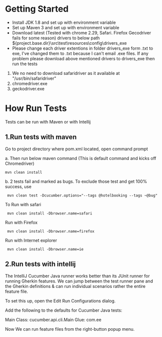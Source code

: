 Getting Started
===============

* Install JDK 1.8 and set up with environment variable 
* Set up Maven 3 and set up with environment variable
* Download latest (Tested with chrome 2.29, Safari. Firefox Gecodriver fails for some reason) drivers  to below path ${project.base.dir}\src\test\resources\config\drivers_exe 
* Please change each driver extentions in folder drivers_exe form .txt to exe, I've changed them to .txt because I can't email .exe files. If any problem please download above mentioned drivers to drivers_exe then run the tests
 
 1. We no need to download safaridriver as it available at "/usr/bin/safaridriver"
 2. chromedriver.exe
 3. geckodriver.exe

How Run Tests
=============
Tests can be run with Maven or with Intellij

1.Run tests with maven
---------------
 Go to project directory where pom.xml located, open command prompt
 
 a. Then run below maven command (This is default command and kicks off Chromedriver)
 ```
 mvn clean install
 ```
 b. 2 tests fail and marked as bugs. To exclude those test and get 100% success, use
```
 mvn clean test -Dcucumber.options="--tags @hotelbooking --tags ~@bug"
```


 To Run with safari
 ```
  mvn clean install -Dbrowser.name=safari
  ```

Run with Firefox
 ```
  mvn clean install -Dbrowser.name=firefox
  ```
  
Run with Internet explorer
  ```
   mvn clean install -Dbrowser.name=ie
   ```

  
  2.Run tests with intellij
  ---------------
The IntelliJ Cucumber Java runner works better than its JUnit runner for running Gherkin features.
We can jump between the test runner pane and the Gherkin definitions & can run individual scenarios
rather the entire feature file.

To set this up, open the Edit Run Configurations dialog.

Add the following to the defaults for Cucumber Java tests:

Main Class: cucumber.api.cli.Main
Glue: com.ee

Now We can run feature files from the right-button popup menu.
